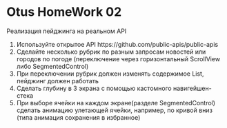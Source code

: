 # Otus HomeWork 02
Реализация пейджинга на реальном API
<ol>
  <li>Используйте открытое API https://github.com/public-apis/public-apis</li>
  <li>Сделайте несколько рубрик по разным запросам новостей или городов по погоде (переключение через горизонтальный ScrollView либо SegmentedControl)</li>
  <li>При переключении рубрик должен изменять содержимое List, пейджинг должен работать</li>
  <li>Сделать глубину в 3 экрана с помощью кастомного навигейшен-стека</li>
  <li>При выборе ячейки на каждом экране(разделе SegmentedControl) сделать анимацию улетающей ячейки, например, по кривой вниз (типа анимация сохранения в избранное)</li>
</ol>

